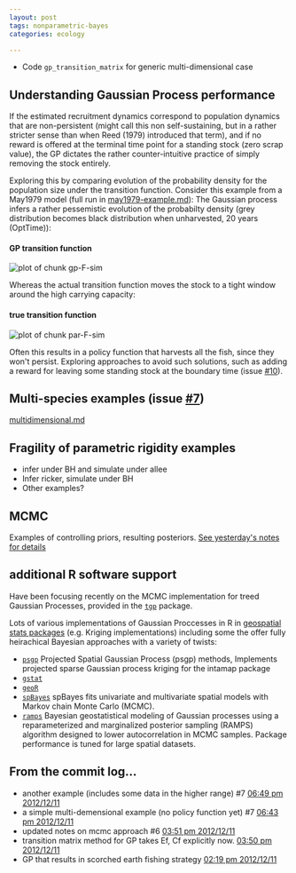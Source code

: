 ```yaml
---
layout: post
tags: nonparametric-bayes
categories: ecology

---
```


* Code `gp_transition_matrix` for generic multi-dimensional case


## Understanding Gaussian Process performance 

If the estimated recruitment dynamics correspond to population dynamics that are non-persistent (might call this non self-sustaining, but in a rather stricter sense than when Reed (1979) introduced that term), and if no reward is offered at the terminal time point for a standing stock (zero scrap value), the GP dictates the rather counter-intuitive practice of simply removing the stock entirely. 

Exploring this by comparing evolution of the probability density for the population size under the transition function. Consider this example from a May1979 model (full run in [may1979-example.md]()): The Gaussian process infers a rather pessemistic evolution of the probabilty density (grey distribution becomes black distribution when unharvested, 20 years (OptTime)): 

#### GP transition function

![plot of chunk gp-F-sim](http://carlboettiger.info/assets/figures/2012-12-15-a3aad15b15-gp-F-sim.png) 


Whereas the actual transition function moves the stock to a tight window around the high carrying capacity:

#### true transition function

![plot of chunk par-F-sim](http://carlboettiger.info/assets/figures/2012-12-15-a3aad15b15-par-F-sim.png) 


Often this results in a policy function that harvests all the fish, since they won't persist.  Exploring approaches to avoid such solutions, such as adding a reward for leaving some standing stock at the boundary time (issue [#10](https://github.com/cboettig/nonparametric-bayes/issues/10)).

## Multi-species examples (issue [#7](https://github.com/cboettig/nonparametric-bayes/issues/7))

[multidimensional.md](https://github.com/cboettig/nonparametric-bayes/blob/b5b1d3300497399fb364a40c9f4523203944702d/inst/examples/multidimensional.md)


## Fragility of parametric rigidity examples

* infer under BH and simulate under allee
* Infer ricker, simulate under BH
* Other examples?


## MCMC

Examples of controlling priors, resulting posteriors. [See yesterday's notes for details](http://www.carlboettiger.info/2012/12/10/prior-distributions-for-tgp-mcmc.html)


## additional R software support

Have been focusing recently on the MCMC implementation for treed Gaussian Processes, provided in the [`tgp`](http://cran.r-project.org/web/packages/tgp) package. 


Lots of various implementations of Gaussian Proccesses in R in [geospatial stats packages](http://cran.r-project.org/web/views/Spatial.html) (e.g. Kriging implementations) including some the offer fully heirachical Bayesian approaches with a variety of twists:



* [`psgp`](http://cran.r-project.org/web/packages/psgp/index.html) Projected Spatial Gaussian Process (psgp) methods, Implements projected sparse Gaussian process kriging for the intamap package
* [`gstat`](http://cran.r-project.org/web/packages/gstat/)
* [`geoR`](http://cran.r-project.org/web/packages/geoR/) 
* [`spBayes`](http://cran.r-project.org/web/packages/spBayes/index.html) spBayes fits univariate and multivariate spatial models with Markov chain Monte Carlo (MCMC).
* [`ramps`](http://cran.r-project.org/web/packages/ramps/index.html) Bayesian geostatistical modeling of Gaussian processes using a reparameterized and marginalized posterior sampling (RAMPS) algorithm designed to lower autocorrelation in MCMC samples. Package performance is tuned for large spatial datasets.


## From the commit log...

- another example (includes some data in the higher range) #7 [06:49 pm 2012/12/11](https://github.com/cboettig/nonparametric-bayes/commit/b5b1d3300497399fb364a40c9f4523203944702d)
- a simple multi-demensional example (no policy function yet) #7 [06:43 pm 2012/12/11](https://github.com/cboettig/nonparametric-bayes/commit/b74ccc45667d4e20790acca3c5947d9a23fc5e95)
- updated notes on mcmc approach #6 [03:51 pm 2012/12/11](https://github.com/cboettig/nonparametric-bayes/commit/19bbd1028b702ab9243cb525e3a8b441324408c7)
- transition matrix method for GP takes Ef, Cf explicitly now. [03:50 pm 2012/12/11](https://github.com/cboettig/nonparametric-bayes/commit/49cea150618907f48b058e45bbbc01a43c44f8c5)
- GP that results in scorched earth fishing strategy [02:19 pm 2012/12/11](https://github.com/cboettig/nonparametric-bayes/commit/6fc937211b6c5381b46dc0e8ffff6092545d7519)




